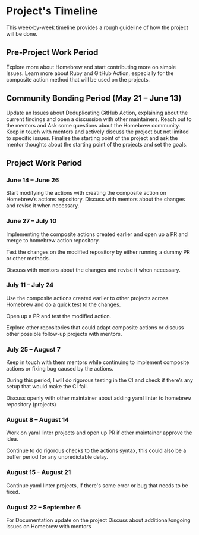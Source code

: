 # Project's Timeline

This week-by-week timeline provides a rough guideline of how the project will be done.

## Pre-Project Work Period

Explore more about Homebrew and start contributing more on simple Issues.
Learn more about Ruby and GitHub Action, especially for the composite action method that will be used on the projects.

## Community Bonding Period (May 21 – June 13)

Update an Issues about Deduplicating GitHub Action, explaining about the current findings and open a discussion with other maintainers.
Reach out to the mentors and Ask some questions about the Homebrew community.
Keep in touch with mentors and actively discuss the project but not limited to specific issues.
Finalise the starting point of the project and ask the mentor thoughts about the starting point of the projects and set the goals.

## Project Work Period

### June 14 – June 26

Start modifying the actions with creating the composite action on Homebrew’s actions repository.
Discuss with mentors about the changes and revise it when necessary.

### June 27 – July 10

Implementing the composite actions created earlier and open up a PR and merge to homebrew action repository.

Test the changes on the modified repository by either running a dummy PR or other methods.

Discuss with mentors about the changes and revise it when necessary.

### July 11 – July 24

Use the composite actions created earlier to other projects across Homebrew and do a quick test to the changes.

Open up a PR and test the modified action.

Explore other repositories that could adapt composite actions or discuss other possible follow-up projects with mentors.

### July 25 – August 7

Keep in touch with them mentors while continuing to implement composite actions or fixing bug caused by the actions.

During this period, I will do rigorous testing in the CI and check if there’s any setup that would make the CI fail.

Discuss openly with other maintainer about adding yaml linter to homebrew repository (projects)

### August 8 – August 14

Work on yaml linter projects and open up PR if other maintainer approve the idea.

Continue to do rigorous checks to the actions syntax, this could also be a buffer period for any unpredictable delay.

### August 15 - August 21

Continue yaml linter projects, if there's some error or bug that needs to be fixed.

### August 22 – September 6

For Documentation update on the project
Discuss about additional/ongoing issues on Homebrew with mentors
